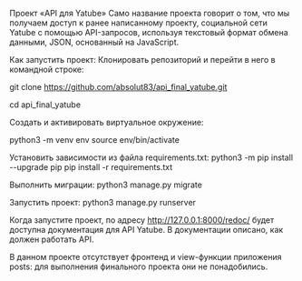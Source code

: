 Проект «API для Yatube»
Само название проекта говорит о том, что мы получаем доступ к ранее написанному проекту, социальной сети Yatube с помощью API-запросов, используя текстовый формат обмена данными, JSON, основанный на JavaScript.

Как запустить проект:
Клонировать репозиторий и перейти в него в командной строке:

git clone https://github.com/absolut83/api_final_yatube.git

cd api_final_yatube

Cоздать и активировать виртуальное окружение:

python3 -m venv env
source env/bin/activate

Установить зависимости из файла requirements.txt:
python3 -m pip install --upgrade pip
pip install -r requirements.txt

Выполнить миграции:
python3 manage.py migrate

Запустить проект:
python3 manage.py runserver

Когда запустите проект, по адресу http://127.0.0.1:8000/redoc/ будет доступна документация для API Yatube. В документации описано, как должен работать API.

В данном проекте отсутствует фронтенд и view-функции приложения posts: для выполнения финального проекта они не понадобились.
